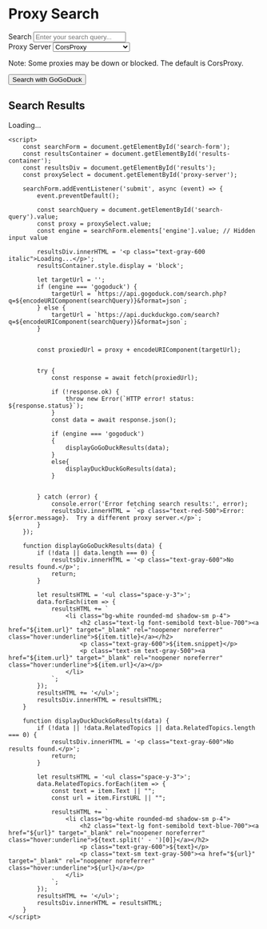 <!DOCTYPE html>
<html lang="en">
<head>
    <meta charset="UTF-8">
    <meta name="viewport" content="width=device-width, initial-scale=1.0">
    <title>Proxy Search</title>
    <script src="https://cdn.tailwindcss.com"></script>
    <link href="https://fonts.googleapis.com/css2?family=Inter:wght@400;600&display=swap" rel="stylesheet">
    <style>
        body {
            font-family: 'Inter', sans-serif;
        }
    </style>
</head>
<body class="bg-gray-100 flex justify-center items-center min-h-screen">
    <div class="bg-white p-8 rounded-lg shadow-md w-full max-w-md">
        <h1 class="text-2xl font-semibold text-blue-600 mb-4 text-center">Proxy Search</h1>
        <form id="search-form" class="space-y-4">
            <div>
                <label for="search-query" class="block text-gray-700 text-sm font-bold mb-2">Search</label>
                <input type="text" id="search-query" name="q" class="shadow appearance-none border rounded w-full py-2 px-3 text-gray-700 leading-tight focus:outline-none focus:shadow-outline" placeholder="Enter your search query..." required>
            </div>
            <div>
                <label for="proxy-server" class="block text-gray-700 text-sm font-bold mb-2">Proxy Server</label>
                <select id="proxy-server" name="proxy" class="shadow appearance-none border rounded w-full py-2 px-3 text-gray-700 leading-tight focus:outline-none focus:shadow-outline">
                    <option value="https://corsproxy.io/?">CorsProxy</option>
                    <option value="https://proxy.cors.sh/">CORS.SH</option>
                    <option value="https://api.allorigins.win/raw?url=">AllOrigins</option>
                    <option value="https://thingproxy.io/api/v1/?" disabled>ThingProxy (Disabled)</option>
                </select>
                <p class="text-gray-500 text-xs italic mt-1">Note: Some proxies may be down or blocked.  The default is CorsProxy.</p>
            </div>
            <input type="hidden" name="engine" value="gogoduck">
            <button type="submit" class="bg-blue-500 hover:bg-blue-700 text-white font-bold py-2 px-4 rounded focus:outline-none focus:shadow-outline w-full">Search with GoGoDuck</button>
        </form>
        <div id="results-container" class="mt-6">
            <h2 class="text-lg font-semibold text-gray-800 mb-3">Search Results</h2>
            <div id="results" class="bg-gray-50 border border-gray-200 rounded-md p-4">
                <p class="text-gray-600 italic">Loading...</p>
            </div>
        </div>
    </div>

    <script>
        const searchForm = document.getElementById('search-form');
        const resultsContainer = document.getElementById('results-container');
        const resultsDiv = document.getElementById('results');
        const proxySelect = document.getElementById('proxy-server');

        searchForm.addEventListener('submit', async (event) => {
            event.preventDefault();

            const searchQuery = document.getElementById('search-query').value;
            const proxy = proxySelect.value;
            const engine = searchForm.elements['engine'].value; // Hidden input value

            resultsDiv.innerHTML = '<p class="text-gray-600 italic">Loading...</p>';
            resultsContainer.style.display = 'block';

            let targetUrl = '';
            if (engine === 'gogoduck') {
                targetUrl = `https://api.gogoduck.com/search.php?q=${encodeURIComponent(searchQuery)}&format=json`;
            } else {
                targetUrl = `https://api.duckduckgo.com/search?q=${encodeURIComponent(searchQuery)}&format=json`;
            }


            const proxiedUrl = proxy + encodeURIComponent(targetUrl);


            try {
                const response = await fetch(proxiedUrl);

                if (!response.ok) {
                    throw new Error(`HTTP error! status: ${response.status}`);
                }
                const data = await response.json();

                if (engine === 'gogoduck')
                {
                    displayGoGoDuckResults(data);
                }
                else{
                    displayDuckDuckGoResults(data);
                }


            } catch (error) {
                console.error('Error fetching search results:', error);
                resultsDiv.innerHTML = `<p class="text-red-500">Error: ${error.message}.  Try a different proxy server.</p>`;
            }
        });

        function displayGoGoDuckResults(data) {
            if (!data || data.length === 0) {
                resultsDiv.innerHTML = '<p class="text-gray-600">No results found.</p>';
                return;
            }

            let resultsHTML = '<ul class="space-y-3">';
            data.forEach(item => {
                resultsHTML += `
                    <li class="bg-white rounded-md shadow-sm p-4">
                        <h2 class="text-lg font-semibold text-blue-700"><a href="${item.url}" target="_blank" rel="noopener noreferrer" class="hover:underline">${item.title}</a></h2>
                        <p class="text-gray-600">${item.snippet}</p>
                        <p class="text-sm text-gray-500"><a href="${item.url}" target="_blank" rel="noopener noreferrer" class="hover:underline">${item.url}</a></p>
                    </li>
                `;
            });
            resultsHTML += '</ul>';
            resultsDiv.innerHTML = resultsHTML;
        }

        function displayDuckDuckGoResults(data) {
            if (!data || !data.RelatedTopics || data.RelatedTopics.length === 0) {
                resultsDiv.innerHTML = '<p class="text-gray-600">No results found.</p>';
                return;
            }

            let resultsHTML = '<ul class="space-y-3">';
            data.RelatedTopics.forEach(item => {
                const text = item.Text || "";
                const url = item.FirstURL || "";

                resultsHTML += `
                    <li class="bg-white rounded-md shadow-sm p-4">
                        <h2 class="text-lg font-semibold text-blue-700"><a href="${url}" target="_blank" rel="noopener noreferrer" class="hover:underline">${text.split(' - ')[0]}</a></h2>
                        <p class="text-gray-600">${text}</p>
                        <p class="text-sm text-gray-500"><a href="${url}" target="_blank" rel="noopener noreferrer" class="hover:underline">${url}</a></p>
                    </li>
                `;
            });
            resultsHTML += '</ul>';
            resultsDiv.innerHTML = resultsHTML;
        }
    </script>
</body>
</html>

